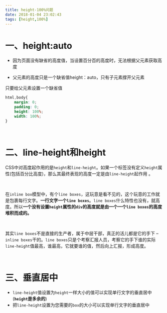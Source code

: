 ```yaml
---
title: height-100%问题
date: 2018-01-04 23:02:43
tags: [height,100%]
---
```


# 一、height:auto

- 因为页面没有缺省的高度值，当设置百分百的高度时，无法根据父元素获取高度 

- 父元素的高度只是一个缺省值height：auto，只有子元素撑开父元素

只要给父元素设置一个缺省值 

```css
html,body{  
    margin: 0;  
    padding: 0;  
    height: 100%;  
    width: 100%;  
}
```

<br/>

# 二、line-height和height

CSS中对高度起作用的是`height`和`line-height`。如果一个标签没有定义`height`属性(包括百分比高度)，那么其最终表现的高度一定是由`line-height`起作用 。

<br/>

在`inline box`模型中，有个`line boxes`，这玩意是看不见的，这个玩意的工作就是包裹每行文字。**一行文字一个`line boxes`**。`line boxes`什么特性也没有，就高度。所以**一个没有设置`height`属性的`div`的高度就是由一个一个`line boxes`的高度堆积而成的。**

<br/>

其实`line boxes`不是直接的生产者，属于中层干部，真正的活儿都是它的手下 – `inline boxes`干的。`line boxes`只是个考察汇报人员，考察它的手下谁的实际`line-height`值最高，谁最高，它就要谁的值，然后向上汇报，形成高度。

<br/>

# 三、垂直居中

- `line-height`值设置为`height`一样大小的值可以实现单行文字的垂直居中 (**`height`是多余的**)
- 把`line-height`设置为您需要的`box`的大小可以实现单行文字的垂直居中 
